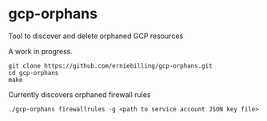 # gcp-orphans
Tool to discover and delete orphaned GCP resources

A work in progress.

```
git clone https://github.com/erniebilling/gcp-orphans.git
cd gcp-orphans
make
```

Currently discovers orphaned firewall rules
```
./gcp-orphans firewallrules -g <path to service account JSON key file>
```

